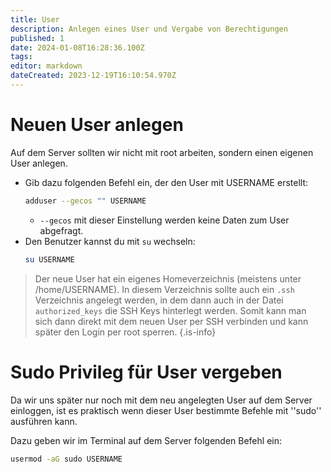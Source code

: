 ```yaml
---
title: User
description: Anlegen eines User und Vergabe von Berechtigungen
published: 1
date: 2024-01-08T16:28:36.100Z
tags: 
editor: markdown
dateCreated: 2023-12-19T16:10:54.970Z
---
```


# Neuen User anlegen
Auf dem Server sollten wir nicht mit root arbeiten, sondern einen eigenen User anlegen.
- Gib dazu folgenden Befehl ein, der den User mit USERNAME erstellt:
	```bash
	adduser --gecos "" USERNAME
	```
  - `--gecos` mit dieser Einstellung werden keine Daten zum User abgefragt.
- Den Benutzer kannst du mit `su` wechseln:
  ```bash
  su USERNAME
  ```


> Der neue User hat ein eigenes Homeverzeichnis (meistens unter /home/USERNAME). In diesem Verzeichnis sollte auch ein `.ssh` Verzeichnis angelegt werden, in dem dann auch in der Datei `authorized_keys` die SSH Keys hinterlegt werden. Somit kann man sich dann direkt mit dem neuen User per SSH verbinden und kann später den Login per root sperren. 
{.is-info}



  
# Sudo Privileg für User vergeben

Da wir uns später nur noch mit dem neu angelegten User auf dem Server einloggen, ist es praktisch wenn dieser User bestimmte Befehle mit ''sudo'' ausführen kann.

Dazu geben wir im Terminal auf dem Server folgenden Befehl ein:
```bash
usermod -aG sudo USERNAME
```